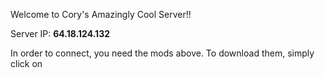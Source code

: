 Welcome to Cory's Amazingly Cool Server!!

Server IP: **64.18.124.132**

In order to connect, you need the mods above. To download them, simply click on 
